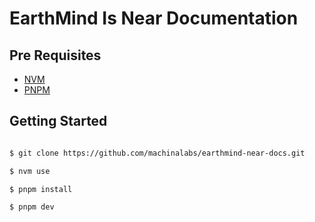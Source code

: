 # EarthMind Is Near Documentation

## Pre Requisites

- [NVM](https://github.com/nvm-sh/nvm)
- [PNPM](https://pnpm.io/installation)

## Getting Started

```bash

$ git clone https://github.com/machinalabs/earthmind-near-docs.git

$ nvm use

$ pnpm install

$ pnpm dev
```
